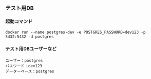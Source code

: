 ### テスト用DB
#### 起動コマンド
```
docker run --name postgres-dev -e POSTGRES_PASSWORD=dev123 -p 5432:5432 -d postgres 
```
#### テスト用DBユーザーなど
```
ユーザー：postgres
パスワード：dev123
データーベース：postgres
```